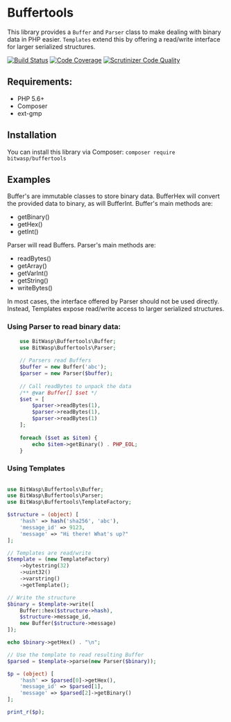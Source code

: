 # Buffertools

This library provides a `Buffer` and `Parser` class to make dealing with binary data in PHP easier.
`Templates` extend this by offering a read/write interface for larger serialized structures. 

[![Build Status](https://travis-ci.org/Bit-Wasp/buffertools-php.svg?branch=master)](https://travis-ci.org/Bit-Wasp/buffertools-php)
[![Code Coverage](https://scrutinizer-ci.com/g/bit-wasp/buffertools-php/badges/coverage.png?b=master)](https://scrutinizer-ci.com/g/bit-wasp/buffertools-php/?branch=master)
[![Scrutinizer Code Quality](https://scrutinizer-ci.com/g/Bit-Wasp/buffertools-php/badges/quality-score.png?b=master)](https://scrutinizer-ci.com/g/Bit-Wasp/buffertools-php/?branch=master)

## Requirements:

 * PHP 5.6+
 * Composer
 * ext-gmp

## Installation

 You can install this library via Composer: `composer require bitwasp/buffertools` 
  
## Examples 
 
 Buffer's are immutable classes to store binary data. 
 BufferHex will convert the provided data to binary, as will BufferInt. 
 Buffer's main methods are:
  - getBinary()
  - getHex()
  - getInt()
  
 Parser will read Buffers. 
 Parser's main methods are: 
  - readBytes()
  - getArray()
  - getVarInt()
  - getString()
  - writeBytes()
  
 In most cases, the interface offered by Parser should not be used directly. 
 Instead, Templates expose read/write access to larger serialized structures.
 
 ### Using Parser to read binary data:
```php
    use BitWasp\Buffertools\Buffer;
    use BitWasp\Buffertools\Parser;
    
    // Parsers read Buffers
    $buffer = new Buffer('abc');
    $parser = new Parser($buffer);
    
    // Call readBytes to unpack the data
    /** @var Buffer[] $set */
    $set = [
        $parser->readBytes(1),
        $parser->readBytes(1),
        $parser->readBytes(1)
    ];
    
    foreach ($set as $item) {
        echo $item->getBinary() . PHP_EOL;
    }
```

### Using Templates
```php
    
use BitWasp\Buffertools\Buffer;
use BitWasp\Buffertools\Parser;
use BitWasp\Buffertools\TemplateFactory;

$structure = (object) [
    'hash' => hash('sha256', 'abc'),
    'message_id' => 9123,
    'message' => "Hi there! What's up?"
];

// Templates are read/write
$template = (new TemplateFactory)
    ->bytestring(32)
    ->uint32()
    ->varstring()
    ->getTemplate();

// Write the structure
$binary = $template->write([
    Buffer::hex($structure->hash),
    $structure->message_id,
    new Buffer($structure->message)
]);

echo $binary->getHex() . "\n";

// Use the template to read resulting Buffer
$parsed = $template->parse(new Parser($binary));

$p = (object) [
    'hash' => $parsed[0]->getHex(),
    'message_id' => $parsed[1],
    'message' => $parsed[2]->getBinary()
];

print_r($p);
```


